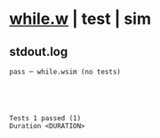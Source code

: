 # [while.w](../../../../examples/tests/valid/while.w) | test | sim

## stdout.log
```log
pass ─ while.wsim (no tests)
 




Tests 1 passed (1) 
Duration <DURATION>

```

